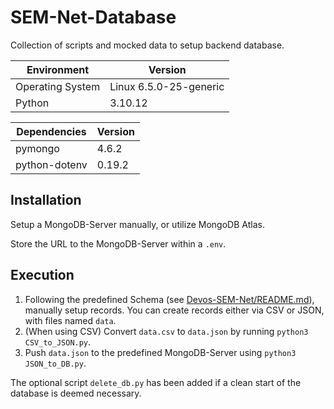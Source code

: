 # SEM-Net-Database

Collection of scripts and mocked data to setup backend database.

| Environment      | Version          |
| ---------------- | ---------------- |
| Operating System | Linux 6.5.0-25-generic |
| Python | 3.10.12 |


| Dependencies      | Version          |
| ---------------- | ---------------- |
| pymongo | 4.6.2 |
| python-dotenv | 0.19.2 |



## Installation

Setup a MongoDB-Server manually, or utilize MongoDB Atlas.

Store the URL to the MongoDB-Server within a `.env`.

## Execution


1. Following the predefined Schema (see [Devos-SEM-Net/README.md](https://github.com/ThompsonA93/Devos-SEM-Net/blob/main/devos-sem-net/README.md)), manually setup records. You can create records either via CSV or JSON, with files named `data`. 
2. (When using CSV) Convert `data.csv` to `data.json` by running `python3 CSV_to_JSON.py`.
3. Push `data.json` to the predefined MongoDB-Server using `python3 JSON_to_DB.py`.

The optional script `delete_db.py` has been added if a clean start of the database is deemed necessary.

